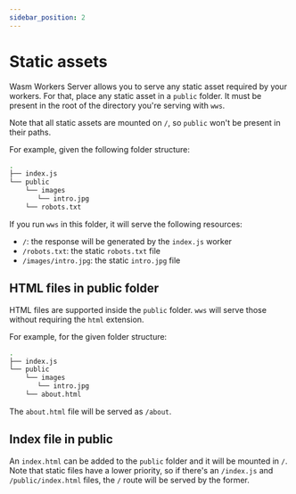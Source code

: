 ```yaml
---
sidebar_position: 2
---
```


# Static assets

Wasm Workers Server allows you to serve any static asset required by your workers. For that, place any static asset in a `public` folder. It must be present in the root of the directory you're serving with `wws`.

Note that all static assets are mounted on `/`, so `public` won't be present in their paths.

For example, given the following folder structure:

```bash
.
├── index.js
└── public
    └── images
       └── intro.jpg
    └── robots.txt
```

If you run `wws` in this folder, it will serve the following resources:

* `/`: the response will be generated by the `index.js` worker
* `/robots.txt`: the static `robots.txt` file
* `/images/intro.jpg`: the static `intro.jpg` file

## HTML files in public folder

HTML files are supported inside the `public` folder. `wws` will serve those without requiring the `html` extension.

For example, for the given folder structure:

```bash
.
├── index.js
└── public
    └── images
       └── intro.jpg
    └── about.html
```

The `about.html` file will be served as `/about`.

## Index file in public

An `index.html` can be added to the `public` folder and it will be mounted in `/`. Note that static files have a lower priority, so if there's an `/index.js` and `/public/index.html` files, the `/` route will be served by the former.